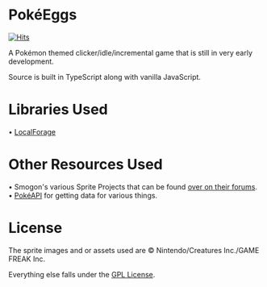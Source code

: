 # PokéEggs
[![Hits](https://hits.seeyoufarm.com/api/count/incr/badge.svg?url=https%3A%2F%2Fgithub.com%2FEphenia%2FPokeEggs&count_bg=%23FA5F55&title_bg=%23555555&icon=rubygems.svg&icon_color=%23FA5F55&title=hits&edge_flat=false)](https://hits.seeyoufarm.com)

A Pokémon themed clicker/idle/incremental game that is still in very early development.

Source is built in TypeScript along with vanilla JavaScript.

# Libraries Used
• [LocalForage](https://github.com/localForage/localForage)

# Other Resources Used
• Smogon's various Sprite Projects that can be found [over on their forums](https://www.smogon.com/forums/forums/smeargles-laptop.325/).<br>
• [PokéAPI](https://github.com/PokeAPI/pokeapi) for getting data for various things.

# License
The sprite images and or assets used are © Nintendo/Creatures Inc./GAME FREAK Inc.

Everything else falls under the [GPL License](https://github.com/Ephenia/PokeEggs/blob/master/LICENSE).